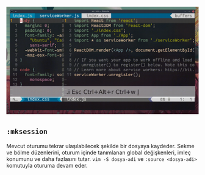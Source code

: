 ![](13.gif)

## `:mksession`

Mevcut oturumu tekrar ulaşılabilecek şekilde bir dosyaya kaydeder. Sekme ve bölme düzenlerini, oturum içinde tanımlanan global değişkenleri, imleç konumunu ve daha fazlasını tutar. `vim -S dosya-adi` ve `:source <dosya-adi>` komutuyla oturuma devam eder.
